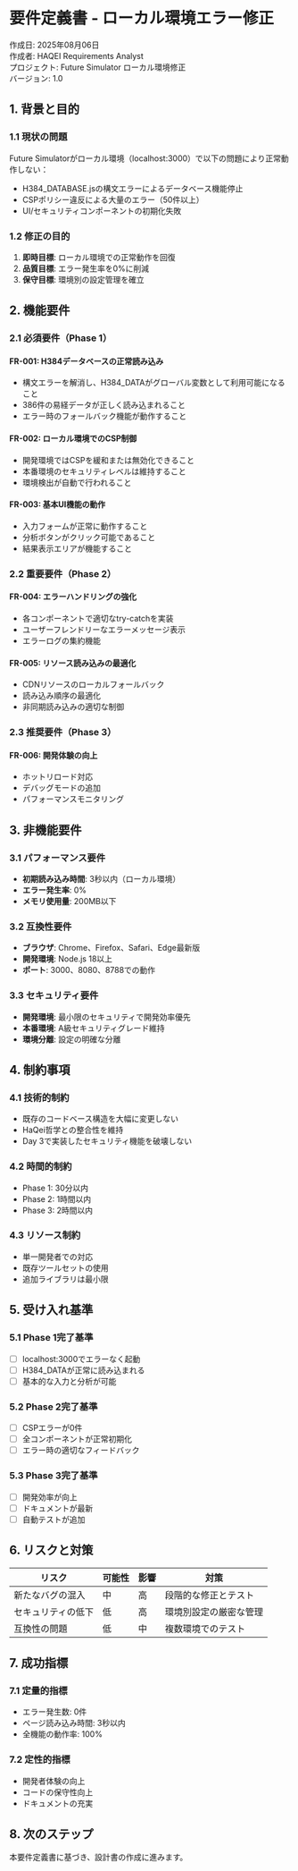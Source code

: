# 要件定義書 - ローカル環境エラー修正

作成日: 2025年08月06日  
作成者: HAQEI Requirements Analyst  
プロジェクト: Future Simulator ローカル環境修正  
バージョン: 1.0

## 1. 背景と目的

### 1.1 現状の問題
Future Simulatorがローカル環境（localhost:3000）で以下の問題により正常動作しない：
- H384_DATABASE.jsの構文エラーによるデータベース機能停止
- CSPポリシー違反による大量のエラー（50件以上）
- UI/セキュリティコンポーネントの初期化失敗

### 1.2 修正の目的
1. **即時目標**: ローカル環境での正常動作を回復
2. **品質目標**: エラー発生率を0%に削減
3. **保守目標**: 環境別の設定管理を確立

## 2. 機能要件

### 2.1 必須要件（Phase 1）

#### FR-001: H384データベースの正常読み込み
- 構文エラーを解消し、H384_DATAがグローバル変数として利用可能になること
- 386件の易経データが正しく読み込まれること
- エラー時のフォールバック機能が動作すること

#### FR-002: ローカル環境でのCSP制御
- 開発環境ではCSPを緩和または無効化できること
- 本番環境のセキュリティレベルは維持すること
- 環境検出が自動で行われること

#### FR-003: 基本UI機能の動作
- 入力フォームが正常に動作すること
- 分析ボタンがクリック可能であること
- 結果表示エリアが機能すること

### 2.2 重要要件（Phase 2）

#### FR-004: エラーハンドリングの強化
- 各コンポーネントで適切なtry-catchを実装
- ユーザーフレンドリーなエラーメッセージ表示
- エラーログの集約機能

#### FR-005: リソース読み込みの最適化
- CDNリソースのローカルフォールバック
- 読み込み順序の最適化
- 非同期読み込みの適切な制御

### 2.3 推奨要件（Phase 3）

#### FR-006: 開発体験の向上
- ホットリロード対応
- デバッグモードの追加
- パフォーマンスモニタリング

## 3. 非機能要件

### 3.1 パフォーマンス要件
- **初期読み込み時間**: 3秒以内（ローカル環境）
- **エラー発生率**: 0%
- **メモリ使用量**: 200MB以下

### 3.2 互換性要件
- **ブラウザ**: Chrome、Firefox、Safari、Edge最新版
- **開発環境**: Node.js 18以上
- **ポート**: 3000、8080、8788での動作

### 3.3 セキュリティ要件
- **開発環境**: 最小限のセキュリティで開発効率優先
- **本番環境**: A級セキュリティグレード維持
- **環境分離**: 設定の明確な分離

## 4. 制約事項

### 4.1 技術的制約
- 既存のコードベース構造を大幅に変更しない
- HaQei哲学との整合性を維持
- Day 3で実装したセキュリティ機能を破壊しない

### 4.2 時間的制約
- Phase 1: 30分以内
- Phase 2: 1時間以内
- Phase 3: 2時間以内

### 4.3 リソース制約
- 単一開発者での対応
- 既存ツールセットの使用
- 追加ライブラリは最小限

## 5. 受け入れ基準

### 5.1 Phase 1完了基準
- [ ] localhost:3000でエラーなく起動
- [ ] H384_DATAが正常に読み込まれる
- [ ] 基本的な入力と分析が可能

### 5.2 Phase 2完了基準
- [ ] CSPエラーが0件
- [ ] 全コンポーネントが正常初期化
- [ ] エラー時の適切なフィードバック

### 5.3 Phase 3完了基準
- [ ] 開発効率が向上
- [ ] ドキュメントが最新
- [ ] 自動テストが追加

## 6. リスクと対策

| リスク | 可能性 | 影響 | 対策 |
|--------|--------|------|------|
| 新たなバグの混入 | 中 | 高 | 段階的な修正とテスト |
| セキュリティの低下 | 低 | 高 | 環境別設定の厳密な管理 |
| 互換性の問題 | 低 | 中 | 複数環境でのテスト |

## 7. 成功指標

### 7.1 定量的指標
- エラー発生数: 0件
- ページ読み込み時間: 3秒以内
- 全機能の動作率: 100%

### 7.2 定性的指標
- 開発者体験の向上
- コードの保守性向上
- ドキュメントの充実

## 8. 次のステップ

本要件定義書に基づき、設計書の作成に進みます。
